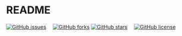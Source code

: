 # README
<p align="center">

<a href="https://github.com/Team-jirai/NC/issues"><img alt="GitHub issues" src="https://img.shields.io/github/issues/Team-jirai/NC"></a>　<!-- GitHub issues -->
<a href="https://github.com/Team-jirai/NC/network"><img alt="GitHub forks" src="https://img.shields.io/github/forks/Team-jirai/NC"></a> <!-- GitHub forks -->
<a href="https://github.com/Team-jirai/NC/stargazers"><img alt="GitHub stars" src="https://img.shields.io/github/stars/Team-jirai/NC"></a>　<!-- GitHub stars -->
<a href="https://github.com/Team-jirai/NC"><img alt="GitHub license" src="https://img.shields.io/github/license/Team-jirai/NC"></a>　<!-- GitHub license -->

</p>
 
